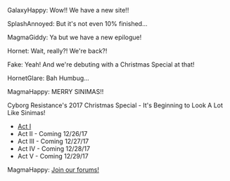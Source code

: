 GalaxyHappy: Wow!! We have a new site!!

SplashAnnoyed: But it's not even 10% finished...

MagmaGiddy: Ya but we have a new epilogue!

Hornet: Wait, really?! We're back?!

Fake: Yeah! And we're debuting with a Christmas Special at that!

HornetGlare: Bah Humbug...

MagmaHappy: MERRY SINIMAS!!


<div class="narration">
Cyborg Resistance's 2017 Christmas Special - It's Beginning to Look A Lot Like Sinimas!
<ul>
<li><a href="CR_XMAS_2017_ACT_I.md">Act I</a></li>
<li>Act II - Coming 12/26/17</li>
<li>Act III - Coming 12/27/17</li>
<li>Act IV - Coming 12/28/17</li>
<li>Act V - Coming 12/29/17</li>
</ul>
</div>


MagmaHappy: [Join our forums!](http://cyborgresistance.proboards.com/)

<script src="assets/js/replacediv.js"></script>
<script src="assets/js/mugshots.js"></script>
